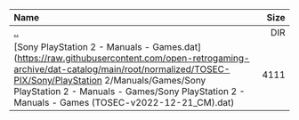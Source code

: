 |Name|Size|
|:---|---:|
|[..](../index.html)|DIR|
|[Sony PlayStation 2 - Manuals - Games.dat](https://raw.githubusercontent.com/open-retrogaming-archive/dat-catalog/main/root/normalized/TOSEC-PIX/Sony/PlayStation 2/Manuals/Games/Sony PlayStation 2 - Manuals - Games/Sony PlayStation 2 - Manuals - Games (TOSEC-v2022-12-21_CM).dat)|4111|
